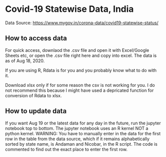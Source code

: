 # Covid-19 Statewise Data, India
Data Source: https://www.mygov.in/corona-data/covid19-statewise-status/

## How to access data
For quick access, downlaod the .csv file and open it with Excel/Google Sheets etc, or open the .csv file right here and copy into excel. The data is as of Aug 18, 2020.

If you are using R, Rdata is for you and you probably know what to do with it.

Download xlsx only if for some reason the csv is not working for you. I do not recommend this because I might have used a depricated function for conversion of Rdata to xlsx.

## How to update data
If you want Aug 19 or the latest data for any day in the future, run the jupyter notebook top to bottom. The jupyter notebook uses an R kernel NOT a python kernel. WARNING: You have to manually enter in the data for the first row in the table from the data source, which if it remains alphabetically sorted by state name, is Andaman and Nicobar, in the R script. The code is commented to find out the exact place to enter the first row.
